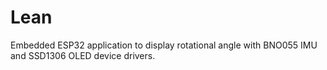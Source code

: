# Lean
Embedded ESP32 application to display rotational angle with BNO055 IMU and SSD1306 OLED device drivers.
